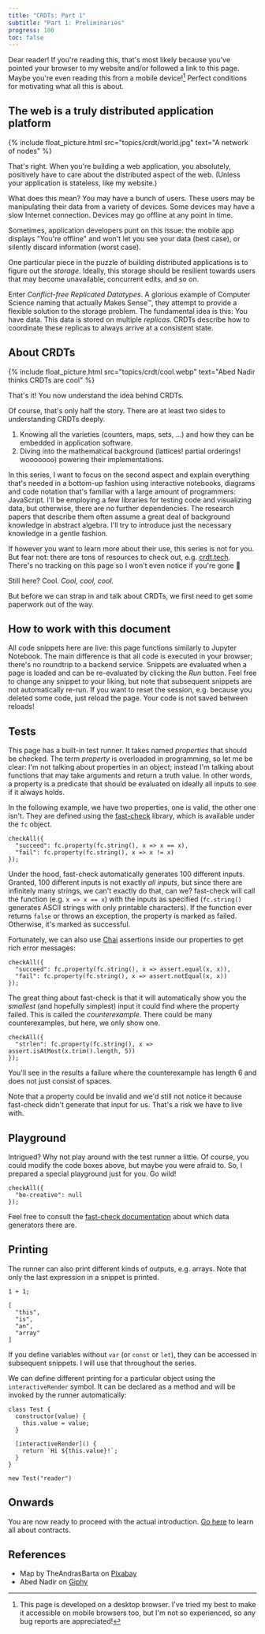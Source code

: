 ```yaml
---
title: "CRDTs: Part 1"
subtitle: "Part 1: Preliminaries"
progress: 100
toc: false
---
```


Dear reader!
If you're reading this, that's most likely because you've pointed your browser to my website and/or followed a link to this page.
Maybe you're even reading this from a mobile device![^footnote-mobile]
Perfect conditions for motivating what all this is about.

## The web is a truly distributed application platform

{% include float_picture.html src="topics/crdt/world.jpg" text="A network of nodes" %}

That's right.
When you're building a web application, you absolutely, positively have to care about the distributed aspect of the web.
(Unless your application is stateless, like my website.)

What does this mean?
You may have a bunch of users.
These users may be manipulating their data from a variety of devices.
Some devices may have a slow Internet connection.
Devices may go offline at any point in time.

Sometimes, application developers punt on this issue:
the mobile app displays "You're offline" and won't let you see your data (best case), or silently discard information (worst case).

One particular piece in the puzzle of building distributed applications is to figure out the _storage_.
Ideally, this storage should be resilient towards users that may become unavailable, concurrent edits, and so on.

Enter _Conflict-free Replicated Datatypes_.
A glorious example of Computer Science naming that actually Makes Sense™, they attempt to provide a flexible solution to the storage problem.
The fundamental idea is this:
You have data.
This data is stored on multiple _replicas_.
CRDTs describe how to coordinate these replicas to always arrive at a consistent state.

## About CRDTs

{% include float_picture.html src="topics/crdt/cool.webp" text="Abed Nadir thinks CRDTs are cool" %}

That's it!
You now understand the idea behind CRDTs.

Of course, that's only half the story.
There are at least two sides to understanding CRDTs deeply.

1. Knowing all the varieties (counters, maps, sets, ...) and how they can be embedded in application software.
2. Diving into the mathematical background (lattices! partial orderings! wooooooo) powering their implementations.

In this series, I want to focus on the second aspect and explain everything that's needed in a bottom-up fashion using interactive notebooks, diagrams and code notation that's familiar with a large amount of programmers: JavaScript.
I'll be employing a few libraries for testing code and visualizing data, but otherwise, there are no further dependencies.
The research papers that describe them often assume a great deal of background knowledge in abstract algebra.
I'll try to introduce just the necessary knowledge in a gentle fashion.

If however you want to learn more about their use, this series is not for you.
But fear not: there are tons of resources to check out, e.g. [crdt.tech](https://crdt.tech/).
There's no tracking on this page so I won't even notice if you're gone 🤷

Still here?
Cool. _Cool, cool, cool._

But before we can strap in and talk about CRDTs, we first need to get some paperwork out of the way.

## How to work with this document

All code snippets here are live: this page functions similarly to Jupyter Notebook.
The main difference is that all code is executed in your browser; there's no roundtrip to a backend service.
Snippets are evaluated when a page is loaded and can be re-evaluated by clicking the _Run_ button.
Feel free to change any snippet to your liking, but note that subsequent snippets are not automatically re-run.
If you want to reset the session, e.g. because you deleted some code, just reload the page.
Your code is not saved between reloads!

## Tests

This page has a built-in test runner.
It takes named _properties_ that should be checked.
The term _property_ is overloaded in programming, so let me be clear: I'm not talking about properties in an object; instead I'm talking about functions that may take arguments and return a truth value.
In other words, a property is a predicate that should be evaluated on ideally all inputs to see if it always holds.

In the following example, we have two properties, one is valid, the other one isn't.
They are defined using the [fast-check](https://github.com/dubzzz/fast-check/) library, which is available under the `fc` object.

```
checkAll({
  "succeed": fc.property(fc.string(), x => x == x),
  "fail": fc.property(fc.string(), x => x != x)
});
```

Under the hood, fast-check automatically generates 100 different inputs.
Granted, 100 different inputs is not exactly _all inputs_, but since there are infinitely many strings, we can't exactly do that, can we?
fast-check will call the function (e.g. `x => x == x`) with the inputs as specified (`fc.string()` generates ASCII strings with only printable characters).
If the function ever returns `false` or throws an exception, the property is marked as failed.
Otherwise, it's marked as successful.

Fortunately, we can also use [Chai](https://www.chaijs.com/) assertions inside our properties to get rich error messages:

```
checkAll({
  "succeed": fc.property(fc.string(), x => assert.equal(x, x)),
  "fail": fc.property(fc.string(), x => assert.notEqual(x, x))
});
```

The great thing about fast-check is that it will automatically show you the _smallest_ (and hopefully simplest) input it could find where the property failed.
This is called the _counterexample_.
There could be many counterexamples, but here, we only show one.

```
checkAll({
  "strlen": fc.property(fc.string(), x => assert.isAtMost(x.trim().length, 5))
});
```

You'll see in the results a failure where the counterexample has length 6 and does not just consist of spaces.

Note that a property could be invalid and we'd still not notice it because fast-check didn't generate that input for us.
That's a risk we have to live with.

## Playground

Intrigued?
Why not play around with the test runner a little.
Of course, you could modify the code boxes above, but maybe you were afraid to.
So, I prepared a special playground just for you.
Go wild!

```
checkAll({
  "be-creative": null
});
```

Feel free to consult the [fast-check documentation](https://github.com/dubzzz/fast-check/blob/v1.24.1/documentation/1-Guides/Arbitraries.md) about which data generators there are.

## Printing

The runner can also print different kinds of outputs, e.g. arrays.
Note that only the last expression in a snippet is printed.

```
1 + 1;

[
  "this",
  "is",
  "an",
  "array"
]
```

If you define variables without `var` (or `const` or `let`), they can be accessed in subsequent snippets.
I will use that throughout the series.

We can define different printing for a particular object using the `interactiveRender` symbol.
It can be declared as a method and will be invoked by the runner automatically:

```
class Test {
  constructor(value) {
    this.value = value;
  }

  [interactiveRender]() {
    return `Hi ${this.value}!`;
  }
}

new Test("reader")
```

## Onwards

You are now ready to proceed with the actual introduction.
[Go here](02-contracts) to learn all about contracts.

## References

* Map by TheAndrasBarta on [Pixabay](https://pixabay.com/photos/world-europe-map-connections-1264062/)
* Abed Nadir on [Giphy](https://giphy.com/gifs/community-abed-cool-2HONNTJbRhzKE)

[^footnote-mobile]: This page is developed on a desktop browser. I've tried my best to make it accessible on mobile browsers too, but I'm not so experienced, so any bug reports are appreciated!

